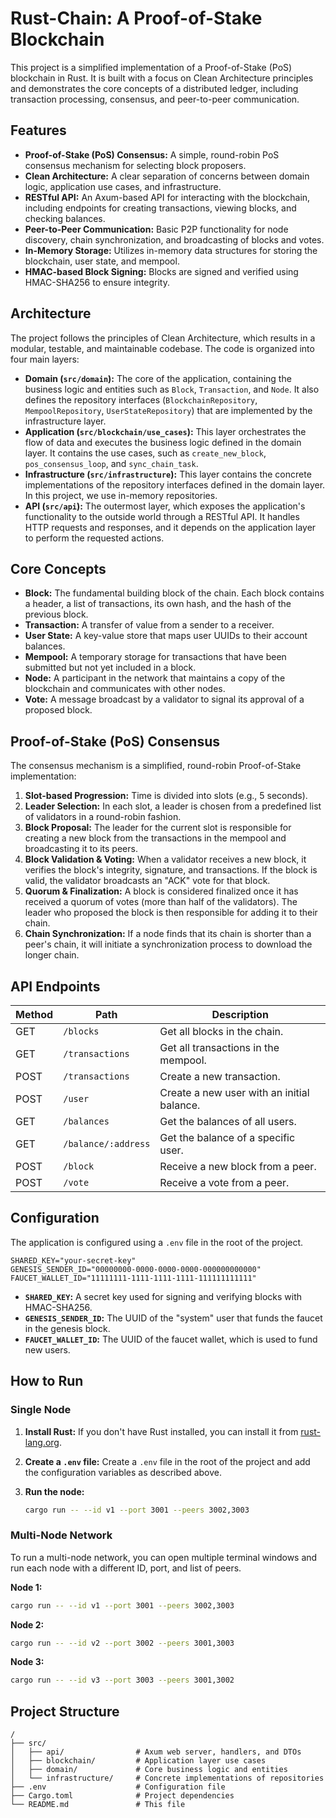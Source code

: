 # Rust-Chain: A Proof-of-Stake Blockchain

This project is a simplified implementation of a Proof-of-Stake (PoS) blockchain in Rust. It is built with a focus on Clean Architecture principles and demonstrates the core concepts of a distributed ledger, including transaction processing, consensus, and peer-to-peer communication.

## Features

- **Proof-of-Stake (PoS) Consensus:** A simple, round-robin PoS consensus mechanism for selecting block proposers.
- **Clean Architecture:** A clear separation of concerns between domain logic, application use cases, and infrastructure.
- **RESTful API:** An Axum-based API for interacting with the blockchain, including endpoints for creating transactions, viewing blocks, and checking balances.
- **Peer-to-Peer Communication:** Basic P2P functionality for node discovery, chain synchronization, and broadcasting of blocks and votes.
- **In-Memory Storage:** Utilizes in-memory data structures for storing the blockchain, user state, and mempool.
- **HMAC-based Block Signing:** Blocks are signed and verified using HMAC-SHA256 to ensure integrity.

## Architecture

The project follows the principles of Clean Architecture, which results in a modular, testable, and maintainable codebase. The code is organized into four main layers:

- **Domain (`src/domain`):** The core of the application, containing the business logic and entities such as `Block`, `Transaction`, and `Node`. It also defines the repository interfaces (`BlockchainRepository`, `MempoolRepository`, `UserStateRepository`) that are implemented by the infrastructure layer.
- **Application (`src/blockchain/use_cases`):** This layer orchestrates the flow of data and executes the business logic defined in the domain layer. It contains the use cases, such as `create_new_block`, `pos_consensus_loop`, and `sync_chain_task`.
- **Infrastructure (`src/infrastructure`):** This layer contains the concrete implementations of the repository interfaces defined in the domain layer. In this project, we use in-memory repositories.
- **API (`src/api`):** The outermost layer, which exposes the application's functionality to the outside world through a RESTful API. It handles HTTP requests and responses, and it depends on the application layer to perform the requested actions.

## Core Concepts

- **Block:** The fundamental building block of the chain. Each block contains a header, a list of transactions, its own hash, and the hash of the previous block.
- **Transaction:** A transfer of value from a sender to a receiver.
- **User State:** A key-value store that maps user UUIDs to their account balances.
- **Mempool:** A temporary storage for transactions that have been submitted but not yet included in a block.
- **Node:** A participant in the network that maintains a copy of the blockchain and communicates with other nodes.
- **Vote:** A message broadcast by a validator to signal its approval of a proposed block.

## Proof-of-Stake (PoS) Consensus

The consensus mechanism is a simplified, round-robin Proof-of-Stake implementation:

1.  **Slot-based Progression:** Time is divided into slots (e.g., 5 seconds).
2.  **Leader Selection:** In each slot, a leader is chosen from a predefined list of validators in a round-robin fashion.
3.  **Block Proposal:** The leader for the current slot is responsible for creating a new block from the transactions in the mempool and broadcasting it to its peers.
4.  **Block Validation & Voting:** When a validator receives a new block, it verifies the block's integrity, signature, and transactions. If the block is valid, the validator broadcasts an "ACK" vote for that block.
5.  **Quorum & Finalization:** A block is considered finalized once it has received a quorum of votes (more than half of the validators). The leader who proposed the block is then responsible for adding it to their chain.
6.  **Chain Synchronization:** If a node finds that its chain is shorter than a peer's chain, it will initiate a synchronization process to download the longer chain.

## API Endpoints

| Method | Path                  | Description                               |
| ------ | --------------------- | ----------------------------------------- |
| GET    | `/blocks`             | Get all blocks in the chain.              |
| GET    | `/transactions`       | Get all transactions in the mempool.      |
| POST   | `/transactions`       | Create a new transaction.                 |
| POST   | `/user`               | Create a new user with an initial balance.|
| GET    | `/balances`           | Get the balances of all users.            |
| GET    | `/balance/:address`   | Get the balance of a specific user.       |
| POST   | `/block`              | Receive a new block from a peer.          |
| POST   | `/vote`               | Receive a vote from a peer.               |

## Configuration

The application is configured using a `.env` file in the root of the project.

```
SHARED_KEY="your-secret-key"
GENESIS_SENDER_ID="00000000-0000-0000-0000-000000000000"
FAUCET_WALLET_ID="11111111-1111-1111-1111-111111111111"
```

- **`SHARED_KEY`:** A secret key used for signing and verifying blocks with HMAC-SHA256.
- **`GENESIS_SENDER_ID`:** The UUID of the "system" user that funds the faucet in the genesis block.
- **`FAUCET_WALLET_ID`:** The UUID of the faucet wallet, which is used to fund new users.

## How to Run

### Single Node

1.  **Install Rust:** If you don't have Rust installed, you can install it from [rust-lang.org](https://www.rust-lang.org/).
2.  **Create a `.env` file:** Create a `.env` file in the root of the project and add the configuration variables as described above.
3.  **Run the node:**

    ```sh
    cargo run -- --id v1 --port 3001 --peers 3002,3003
    ```

### Multi-Node Network

To run a multi-node network, you can open multiple terminal windows and run each node with a different ID, port, and list of peers.

**Node 1:**

```sh
cargo run -- --id v1 --port 3001 --peers 3002,3003
```

**Node 2:**

```sh
cargo run -- --id v2 --port 3002 --peers 3001,3003
```

**Node 3:**

```sh
cargo run -- --id v3 --port 3003 --peers 3001,3002
```

## Project Structure

```
/
├── src/
│   ├── api/                # Axum web server, handlers, and DTOs
│   ├── blockchain/         # Application layer use cases
│   ├── domain/             # Core business logic and entities
│   └── infrastructure/     # Concrete implementations of repositories
├── .env                    # Configuration file
├── Cargo.toml              # Project dependencies
└── README.md               # This file
```